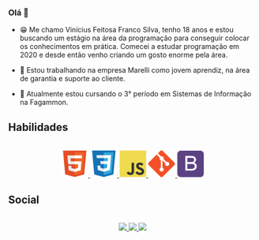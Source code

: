 ### Olá 👋

- 😁 Me chamo Vinícius Feitosa Franco Silva, tenho 18 anos e estou buscando um estágio na área da programação para conseguir colocar os conhecimentos em prática. Comecei a estudar programação em 2020 e desde então venho criando um gosto enorme pela área. 

- 🔭 Estou trabalhando na empresa Marelli como jovem aprendiz, na área de garantia e suporte ao cliente.

- 🌱 Atualmente estou cursando o 3° período em Sistemas de Informação na Fagammon.


## Habilidades
<div align="center" style="display: inline_block"> <br>
  
  <a href="https://github.com/Feitosa-V">
  
   <img width="55" src="https://raw.githubusercontent.com/devicons/devicon/master/icons/html5/html5-original.svg">
   <img width="55" src="https://raw.githubusercontent.com/devicons/devicon/master/icons/css3/css3-original.svg">
   <img width="55" src="https://raw.githubusercontent.com/devicons/devicon/master/icons/javascript/javascript-original.svg">
   <img width="55" src="https://raw.githubusercontent.com/devicons/devicon/master/icons/git/git-original.svg"> 
   <img width="55" src="https://raw.githubusercontent.com/devicons/devicon/master/icons/bootstrap/bootstrap-plain.svg">
  
  </a>
</div>


## Social
<div align="center"><br>
  
  <a href="https://www.linkedin.com/in/feitosa-v/" target="blank">  
      <img src="https://img.shields.io/badge/LinkedIn-0077B5?style=for-the-badge&logo=linkedin&logoColor=white">
  </a>

  <a  href="https://www.instagram.com/feitosa.vinicius/" target="blank">
      <img  src="https://img.shields.io/badge/Instagram-832de8?style=for-the-badge&logo=instagram&logoColor=white" >
  </a> 
  
  
   <a href="mailto:vifesi4321@gmail.com?subject=Olá%20" >
      <img src="https://img.shields.io/badge/Gmail-c14438?style=for-the-badge&logo=Gmail&logoColor=white&link=">
   </a>
  
</div>

